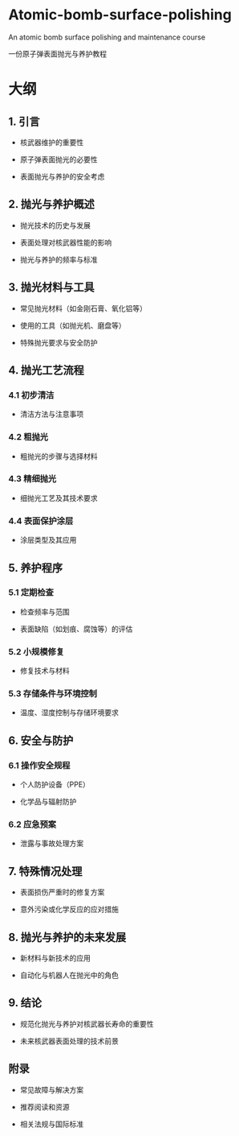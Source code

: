 # Atomic-bomb-surface-polishing
An atomic bomb surface polishing and maintenance course

一份原子弹表面抛光与养护教程

# 大纲
## 1. 引言
- 核武器维护的重要性

- 原子弹表面抛光的必要性

- 表面抛光与养护的安全考虑

## 2. 抛光与养护概述
- 抛光技术的历史与发展

- 表面处理对核武器性能的影响

- 抛光与养护的频率与标准

## 3. 抛光材料与工具
- 常见抛光材料（如金刚石膏、氧化铝等）

- 使用的工具（如抛光机、磨盘等）

- 特殊抛光要求与安全防护

## 4. 抛光工艺流程
### 4.1 初步清洁
- 清洁方法与注意事项

### 4.2 粗抛光
- 粗抛光的步骤与选择材料

### 4.3 精细抛光
- 细抛光工艺及其技术要求

### 4.4 表面保护涂层
- 涂层类型及其应用

## 5. 养护程序
### 5.1 定期检查
- 检查频率与范围
  
- 表面缺陷（如划痕、腐蚀等）的评估

### 5.2 小规模修复
- 修复技术与材料

### 5.3 存储条件与环境控制
- 温度、湿度控制与存储环境要求

## 6. 安全与防护
### 6.1 操作安全规程

- 个人防护设备（PPE）

- 化学品与辐射防护

### 6.2 应急预案

- 泄露与事故处理方案

## 7. 特殊情况处理
- 表面损伤严重时的修复方案

- 意外污染或化学反应的应对措施

## 8. 抛光与养护的未来发展
- 新材料与新技术的应用

- 自动化与机器人在抛光中的角色

## 9. 结论
- 规范化抛光与养护对核武器长寿命的重要性

- 未来核武器表面处理的技术前景

## 附录

- 常见故障与解决方案

- 推荐阅读和资源

- 相关法规与国际标准
